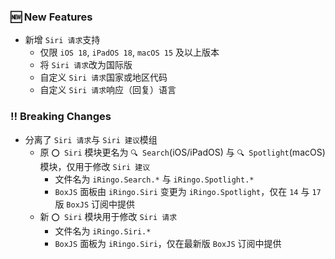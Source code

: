 ### 🆕 New Features
  * 新增 `Siri 请求`支持
    *  仅限 `iOS 18`, `iPadOS 18`, `macOS 15` 及以上版本
    *  将 `Siri 请求`改为国际版
    *  自定义 `Siri 请求`国家或地区代码
    *  自定义 `Siri 请求`响应（回复）语言

### ‼️ Breaking Changes
  * 分离了 `Siri 请求`与 `Siri 建议`模组
    * 原 `⭕ Siri` 模块更名为 `🔍 Search`(iOS/iPadOS) 与 `🔍 Spotlight`(macOS) 模块，仅用于修改 `Siri 建议`
      * 文件名为 `iRingo.Search.*` 与 `iRingo.Spotlight.*`
      * `BoxJS` 面板由 `iRingo.Siri` 变更为 `iRingo.Spotlight`，仅在 `14` 与 `17` 版 `BoxJS` 订阅中提供
    * 新 `⭕ Siri` 模块用于修改 `Siri 请求`
      * 文件名为 `iRingo.Siri.*`
      * `BoxJS` 面板为 `iRingo.Siri`，仅在最新版 `BoxJS` 订阅中提供
